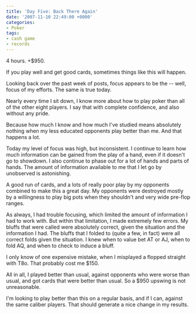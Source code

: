 ```yaml
---
title: 'Day Five: Back There Again'
date: '2007-11-10 22:49:00 +0000'
categories:
- Poker
tags:
- cash game
- records
---
```

<p>4 hours. +$950.</p>
<p>If you play well and get good cards, sometimes things like this will happen.</p>
<p>Looking back over the past week of posts, focus appears to be the -- well, focus of my efforts. The same is true today.</p>
<p>Nearly every time I sit down, I know more about how to play poker than all of the other eight players. I say that with complete confidence, and also without any pride.</p>
<p>Because how much I know and how much I've studied means absolutely nothing when my less educated opponents play better than me. And that happens a lot.</p>
<p>Today my level of focus was high, but inconsistent. I continue to learn how much information can be gained from the play of a hand, even if it doesn't go to showdown. I also continue to phase out for a lot of hands and parts of hands. The amount of information available to me that I let go by unobserved is astonishing.</p>
<p>A good run of cards, and a lots of really poor play by my opponents combined to make this a great day. My opponents were destroyed mostly by a willingness to play big pots when they shouldn't and very wide pre-flop ranges.</p>
<p>As always, I had trouble focusing, which limited the amount of information I had to work with. But within that limitation, I made extremely few errors. My bluffs that were called were absolutely correct, given the situation and the information I had. The bluffs that I folded to (quite a few, in fact) were all correct folds given the situation. I knew when to value bet AT or AJ, when to fold AQ, and when to check to induce a bluff.</p>
<p>I only know of one expensive mistake, when I misplayed a flopped straight with T8o. That probably cost me $150.</p>
<p>All in all, I played better than usual, against opponents who were worse than usual, and got cards that were better than usual. So a $950 upswing is not unreasonable.</p>
<p>I'm looking to play better than this on a regular basis, and if I can, against the same caliber players. That should generate a nice change in my results.</p>
